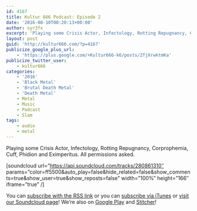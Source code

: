 ```yaml
---
id: 4167
title: Kultur 666 Podcast: Episode 2
date: '2016-08-10T00:20:13+00:00'
author: syr3fx
excerpt: 'Playing some Crisis Actor, Infectology, Rotting Repugnancy, Corprophemia, Cuff, Phidion and Eximperitus.  All permissions asked.'
layout: post
guid: 'http://kultur666.com/?p=4167'
publicize_google_plus_url:
    - 'https://plus.google.com/+Kultur666-k6/posts/ZfjXrwktmKa'
publicize_twitter_user:
    - kultur666
categories:
    - '2016'
    - 'Black Metal'
    - 'Brutal Death Metal'
    - 'Death Metal'
    - Metal
    - Music
    - Podcast
    - Slam
tags:
    - audio
    - metal
---
```


Playing some Crisis Actor, Infectology, Rotting Repugnancy, Corprophemia, Cuff, Phidion and Eximperitus. All permissions asked.

\[soundcloud url=”https://api.soundcloud.com/tracks/280861310″ params=”color=ff5500&amp;auto\_play=false&amp;hide\_related=false&amp;show\_comments=true&amp;show\_user=true&amp;show\_reposts=false” width=”100%” height=”166″ iframe=”true” /\]

You can [subscribe with the RSS link](http://feeds.soundcloud.com/users/soundcloud:users:203985226/sounds.rss) or you can [subscribe via iTunes](https://itunes.apple.com/au/podcast/kultur-666-podcast/id1140410234) or [visit our Soundcloud page](https://soundcloud.com/kultur-666)! We’re also on [Google Play](https://goo.gl/app/playmusic?ibi=com.google.PlayMusic&isi=691797987&ius=googleplaymusic&link=https://play.google.com/music/m/Iax6bcfbhy27w3wvkpxlcrkkr6i?t%3DKultur_666_Podcast) and [Stitcher](http://www.stitcher.com/s?fid=99915&refid=stpr)!